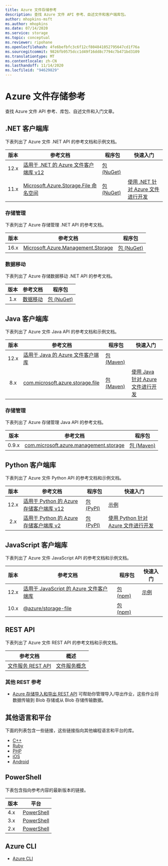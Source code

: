 ```yaml
---
title: Azure 文件存储参考
description: 查找 Azure 文件 API 参考、自述文件和客户端库包。
author: mhopkins-msft
ms.author: mhopkins
ms.date: 07/14/2020
ms.service: storage
ms.topic: conceptual
ms.reviewer: ripohane
ms.openlocfilehash: 4fe6befbfc3c6f12cf804841052795647cd1f76a
ms.sourcegitcommit: 9826fb9575dcc1d49f16dd8c7794c7b471bd3109
ms.translationtype: MT
ms.contentlocale: zh-CN
ms.lasthandoff: 11/14/2020
ms.locfileid: "94629829"
---
```

# <a name="azure-files-reference"></a>Azure 文件存储参考

查找 Azure 文件 API 参考、库包、自述文件和入门文章。

## <a name="net-client-libraries"></a>.NET 客户端库

下表列出了 Azure 文件 .NET API 的参考文档和示例文档。

|  版本  | 参考文档 | 程序包 | 快速入门 |
| :-------: | ----------------------- | ------- | ---------- |
| 12.x | [适用于 .NET 的 Azure 文件客户端库 v12](/dotnet/api/overview/azure/storage.files.shares-readme) | [包 (NuGet)](https://www.nuget.org/packages/Azure.Storage.Files/) | &nbsp; |
| 11.x | [Microsoft.Azure.Storage.File 命名空间](/dotnet/api/microsoft.azure.storage.file) | [包 (NuGet)](https://www.nuget.org/packages/Microsoft.Azure.Storage.File/) | [使用 .NET 针对 Azure 文件进行开发](./storage-dotnet-how-to-use-files.md) |

### <a name="storage-management"></a>存储管理

下表列出了 Azure 存储管理 .NET API 的参考文档。

|  版本  | 参考文档 | 程序包 |
| :-------: | ----------------------- | ------- |
| 16.x | [Microsoft.Azure.Management.Storage](/dotnet/api/microsoft.azure.management.storage) | [包 (NuGet)](https://www.nuget.org/packages/Microsoft.Azure.Management.Storage/) |

### <a name="data-movement"></a>数据移动

下表列出了 Azure 存储数据移动 .NET API 的参考文档。

|  版本  | 参考文档 | 程序包 |
| :-------: | ----------------------- | ------- |
| 1.x | [数据移动](/dotnet/api/microsoft.azure.storage.datamovement) | [包 (NuGet)](https://www.nuget.org/packages/Microsoft.Azure.Storage.DataMovement/) |

## <a name="java-client-libraries"></a>Java 客户端库

下表列出了 Azure 文件 Java API 的参考文档和示例文档。

|  版本  | 参考文档 | 程序包 | 快速入门 |
| :-------: | ----------------------- | ------- | ---------- |
| 12.x | [适用于 Java 的 Azure 文件客户端库](/java/api/overview/azure/storage-file-share-readme) | [包 (Maven)](https://mvnrepository.com/artifact/com.azure/azure-storage-file-share) | &nbsp; |
| 8.x | [com.microsoft.azure.storage.file](/java/api/com.microsoft.azure.storage.file) | [包 (Maven)](https://mvnrepository.com/artifact/com.microsoft.azure/azure-storage) | [使用 Java 针对 Azure 文件进行开发](./storage-java-how-to-use-file-storage.md) |

### <a name="storage-management"></a>存储管理

下表列出了 Azure 存储管理 Java API 的参考文档。

|  版本  | 参考文档 | 程序包 |
| :-------: | ----------------------- | ------- |
| 0.9.x | [com.microsoft.azure.management.storage](/java/api/overview/azure/storage/management) | [包 (Maven)](https://mvnrepository.com/artifact/com.microsoft.azure/azure-svc-mgmt-storage) |

## <a name="python-client-libraries"></a>Python 客户端库

下表列出了 Azure 文件 Python API 的参考文档和示例文档。

|  版本  | 参考文档 | 程序包 | 快速入门 |
| :-------: | ----------------------- | ------- | ---------- |
| 12.x | [适用于 Python 的 Azure 存储客户端库 v12](/azure/developer/python/sdk/storage/overview) | [包 (PyPI)](https://pypi.org/project/azure-storage-file/12.0.0b4/) | [示例](/python/api/overview/azure/storage-file-share-readme#examples) |
| 2.x | [适用于 Python 的 Azure 存储客户端库 v2](/azure/developer/python/sdk/storage/overview?view=storage-py-v2&preserve-view=true) | [包 (PyPI)](https://pypi.org/project/azure-storage-file/2.1.0/) | [使用 Python 针对 Azure 文件进行开发](./storage-python-how-to-use-file-storage.md) |

## <a name="javascript-client-libraries"></a>JavaScript 客户端库

下表列出了 Azure 文件 JavaScript API 的参考文档和示例文档。

|  版本  | 参考文档 | 程序包 | 快速入门 |
| :-------: | ----------------------- | ------- | ---------- |
| 12.x | [适用于 JavaScript 的 Azure 文件客户端库](/javascript/api/overview/azure/storage-file-share-readme) | [包 (npm)](https://www.npmjs.com/package/@azure/storage-file-share) | [示例](/javascript/api/overview/azure/storage-file-share-readme#examples) |
| 10.x | [@azure/storage-file](/javascript/api/@azure/storage-file) | [包 (npm)](https://www.npmjs.com/package/@azure/storage-file) | &nbsp; |

## <a name="rest-apis"></a>REST API

下表列出了 Azure 文件 REST API 的参考文档和示例文档。

| 参考文档 | 概述 |
| ----------------------- | -------- |
| [文件服务 REST API](/rest/api/storageservices/file-service-rest-api) | [文件服务概念](/rest/api/storageservices/file-service-concepts) |

### <a name="other-rest-reference"></a>其他 REST 参考

- [Azure 存储导入和导出 REST API](/rest/api/storageimportexport/) 可帮助你管理导入/导出作业，这些作业将数据传输到 Blob 存储或从 Blob 存储传输数据。

## <a name="other-languages-and-platforms"></a>其他语言和平台

下面的列表包含一些链接，这些链接指向其他编程语言和平台的库。

- [C++](https://azure.github.io/azure-storage-cpp)
- [Ruby](https://azure.github.io/azure-storage-ruby)
- [PHP](https://azure.github.io/azure-storage-php/)
- [iOS](https://azure.github.io/azure-storage-ios/)
- [Android](https://azure.github.io/azure-storage-android)

## <a name="powershell"></a>PowerShell

下表包含指向参考内容的最新版本的链接。

| 版本 | 平台 |
| ------- | -------- |
|  4.x  | [PowerShell](/powershell/module/az.storage/?view=azps-4.6.1&preserve-view=true) |
|  3.x  | [PowerShell](/powershell/module/az.storage/?view=azps-3.8.0&preserve-view=true) |
|  2.x  | [PowerShell](/powershell/module/az.storage/?view=azps-2.8.0&preserve-view=true) |

## <a name="azure-cli"></a>Azure CLI

- [Azure CLI](/cli/azure/storage)